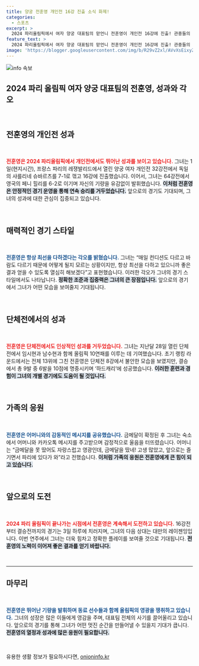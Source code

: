 ```yaml
---
title: 양궁 전훈영 개인전 16강 진출 소식 화제!
categories:
  - 스포츠
excerpt: >
  2024 파리올림픽에서 여자 양궁 대표팀의 맏언니 전훈영이 개인전 16강에 진출! 관중들의 환호 속에 샤를리네 슈바르츠를 꺾고, 금메달 꿈을 이어가고 있다. 그의 각오와 감동적인 가족 이야기까지, 전훈영의 도전이 기대된다!
feature_text: >
  2024 파리올림픽에서 여자 양궁 대표팀의 맏언니 전훈영이 개인전 16강에 진출! 관중들의 환호 속에 샤를리네 슈바르츠를 꺾고, 금메달 꿈을 이어가고 있다. 그의 각오와 감동적인 가족 이야기까지, 전훈영의 도전이 기대된다!
image: 'https://blogger.googleusercontent.com/img/b/R29vZ2xl/AVvXsEixyZcFfHzMRdzZMjFBmAUKJYCLCGyLL1o632UiGVXcaFdKo_bkvkuCioo0uUKlGfBVcT3P84aROyZIXSBEx3Aw5nCQ3pTgDom1WDC4m8eifvWiAmWEEVb4x6G_l8C0QH225ldMjyaFvpxGEBGNO37VmDTDMHGhJPq73UglMfDca1-0aw/s1600/blogspot.png'
---
```


<p><img src="https://blogger.googleusercontent.com/img/b/R29vZ2xl/AVvXsEixyZcFfHzMRdzZMjFBmAUKJYCLCGyLL1o632UiGVXcaFdKo_bkvkuCioo0uUKlGfBVcT3P84aROyZIXSBEx3Aw5nCQ3pTgDom1WDC4m8eifvWiAmWEEVb4x6G_l8C0QH225ldMjyaFvpxGEBGNO37VmDTDMHGhJPq73UglMfDca1-0aw/s1600/blogspot.png" alt="info 속보" /></p>

<h2 data-ke-size="size26">2024 파리 올림픽 여자 양궁 대표팀의 전훈영, 성과와 각오</h2>

<p data-ke-size="size16">&nbsp;</p>

<h2 data-ke-size="size26">전훈영의 개인전 성과</h2>

<p data-ke-size="size16">&nbsp;</p>

<p><b><span style="color: #ee2323;">전훈영은 2024 파리올림픽에서 개인전에서도 뛰어난 성과를 보이고 있습니다.</span></b> 그녀는 1일(현지시간), 프랑스 파리의 레쟁발리드에서 열린 양궁 여자 개인전 32강전에서 독일의 샤를리네 슈바르츠를 7-1로 꺾고 16강에 진출했습니다. 이어서, 그녀는 64강전에서 영국의 페니 힐리를 6-2로 이기며 자신의 기량을 유감없이 발휘했습니다. <b><span style="background-color: #21538527;">이처럼 전훈영은 안정적인 경기 운영을 통해 연속 승리를 거두었습니다.</span></b> 앞으로의 경기도 기대되며, 그녀의 성과에 대한 관심이 집중되고 있습니다. </p>

<p data-ke-size="size16">&nbsp;</p>

<h2 data-ke-size="size26">매력적인 경기 스타일</h2>

<p data-ke-size="size16">&nbsp;</p>

<p><b><span style="color: #1a5490;">전훈영은 항상 최선을 다하겠다는 각오를 밝혔습니다.</span></b> 그녀는 “매일 컨디션도 다르고 바람도 다르기 때문에 어떻게 될지 모르는 상황이지만, 항상 최선을 다하고 있으니까 좋은 결과 얻을 수 있도록 열심히 해보겠다”고 표현했습니다. 이러한 각오가 그녀의 경기 스타일에서도 나타납니다. <b><span style="background-color: #21538527;">정확한 조준과 집중력은 그녀의 큰 장점입니다.</span></b> 앞으로의 경기에서 그녀가 어떤 모습을 보여줄지 기대됩니다. </p>

<p data-ke-size="size16">&nbsp;</p>

<h2 data-ke-size="size26">단체전에서의 성과</h2>

<p data-ke-size="size16">&nbsp;</p>

<p><b><span style="color: #ee2323;">전훈영은 단체전에서도 인상적인 성과를 거두었습니다.</span></b> 그녀는 지난달 28일 열린 단체전에서 임시현과 남수현과 함께 올림픽 10연패를 이루는 데 기여했습니다. 초기 랭킹 라운드에서는 전체 13위에 그친 전훈영은 단체전 8강에서 불안한 모습을 보였지만, 결승에서 총 9발 중 6발을 10점에 명중시키며 ‘하드캐리’에 성공했습니다. <b><span style="background-color: #21538527;">이러한 훈련과 경험이 그녀의 개별 경기에도 도움이 될 것입니다.</span></b></p>

<p data-ke-size="size16">&nbsp;</p>

<h2 data-ke-size="size26">가족의 응원</h2>

<p data-ke-size="size16">&nbsp;</p>

<p><b><span style="color: #1a5490;">전훈영은 어머니와의 감동적인 메시지를 공유했습니다.</span></b> 금메달이 확정된 후 그녀는 숙소에서 어머니와 카카오톡 메시지를 주고받으며 감정적으로 울음을 터뜨렸습니다. 어머니는 “금메달을 못 땄어도 자랑스럽고 영광인데, 금메달을 땄네! 고생 많았고, 앞으로는 즐기면서 파리에 있다가 와”라고 전했습니다. <b><span style="background-color: #21538527;">이처럼 가족의 응원은 전훈영에게 큰 힘이 되고 있습니다.</span></b> </p>

<p data-ke-size="size16">&nbsp;</p>

<h2 data-ke-size="size26">앞으로의 도전</h2>

<p data-ke-size="size16">&nbsp;</p>

<p><b><span style="color: #ee2323;">2024 파리 올림픽이 끝나가는 시점에서 전훈영은 계속해서 도전하고 있습니다.</span></b> 16강전부터 결승전까지의 경기는 3일 하루에 치러지며, 그녀의 다음 상대는 대만의 레이젠잉입니다. 이번 연주에서 그녀는 더욱 힘차고 정확한 플레이를 보여줄 것으로 기대됩니다. <b><span style="background-color: #21538527;">전훈영의 노력이 이어져 좋은 결과를 얻기 바랍니다.</span></b></p>

<p data-ke-size="size16">&nbsp;</p>

<hr>

<h2 data-ke-size="size26">마무리</h2>

<p data-ke-size="size16">&nbsp;</p>

<p><b><span style="color: #1a5490;">전훈영은 뛰어난 기량을 발휘하며 동료 선수들과 함께 올림픽의 영광을 쟁취하고 있습니다.</span></b> 그녀의 성장은 많은 이들에게 영감을 주며, 대표팀 전체의 사기를 끌어올리고 있습니다. 앞으로의 경기를 통해 그녀가 어떤 멋진 순간을 만들어낼 수 있을지 기대가 큽니다. <b><span style="background-color: #21538527;">전훈영의 열정과 성과에 많은 응원이 필요합니다.</span></b> </p>

<p data-ke-size="size16">&nbsp;</p>
유용한 생활 정보가 필요하시다면, <a href="https://onioninfo.kr" rel="dofollow">onioninfo.kr</a>


